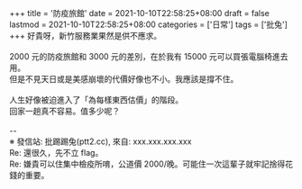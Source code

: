 +++
title = '防疫旅館'
date = 2021-10-10T22:58:25+08:00
draft = false
lastmod = 2021-10-10T22:58:25+08:00
categories = ['日常']
tags = ['批兔']
+++
好貴呀，新竹服務業果然是供不應求。<br>
<br>
2000 元的防疫旅館和 3000 元的差別，在於我有 15000 元可以買張電腦椅進去用。<br>
但是不見天日或是美感崩壞的代價好像也不小。我應該是撐不住。<br>
<br>
人生好像被迫進入了「為每樣東西估價」的階段。<br>
回家一趟真不容易。值多少呢？<br>
<br>
--<br>
※ 發信站: 批踢踢兔(ptt2.cc), 來自: xxx.xxx.xxx.xxx<br>
Re: 還很久，先不立 flag。<br>
Re: 嫌貴可以住集中檢疫所唷，公道價 2000/晚。可能住一次這輩子就牢記捨得花錢的重要。<br>
